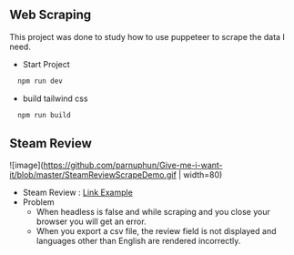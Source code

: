 ## Web Scraping
This project was done to study how to use puppeteer to scrape the data I need.

- Start Project
```ruby
  npm run dev 
```
- build tailwind css
```ruby
  npm run build
```
## Steam Review
![image](https://github.com/parnuphun/Give-me-i-want-it/blob/master/SteamReviewScrapeDemo.gif | width=80) 
- Steam Review : [Link Example](https://steamcommunity.com/app/730/reviews/?filterLanguage=all&p=1&browsefilter=mostrecent) 
- Problem
  - When headless is false and while scraping and you close your browser you will get an error.
  - When you export a csv file, the review field is not displayed and languages other than English are rendered incorrectly.
